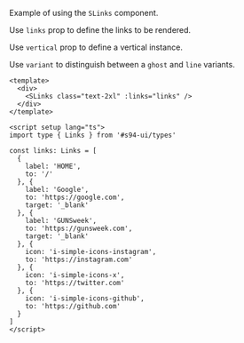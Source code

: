 Example of using the `SLinks` component.

Use `links` prop to define the links to be rendered.

Use `vertical` prop to define a vertical instance.

Use `variant` to distinguish between a `ghost` and `line` variants.

```vue
<template>
  <div>
    <SLinks class="text-2xl" :links="links" />
  </div>
</template>

<script setup lang="ts">
import type { Links } from '#s94-ui/types'

const links: Links = [
  {
    label: 'HOME',
    to: '/'
  }, {
    label: 'Google',
    to: 'https://google.com',
    target: '_blank'
  }, {
    label: 'GUNSweek',
    to: 'https://gunsweek.com',
    target: '_blank'
  }, {
    icon: 'i-simple-icons-instagram',
    to: 'https://instagram.com'
  }, {
    icon: 'i-simple-icons-x',
    to: 'https://twitter.com'
  }, {
    icon: 'i-simple-icons-github',
    to: 'https://github.com'
  }
]
</script>
```
